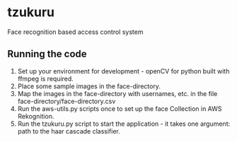 # tzukuru
Face recognition based access control system
## Running the code
1. Set up your environment for development - openCV for python built with ffmpeg is required.
2. Place some sample images in the face-directory.
3. Map the images in the face-directory with usernames, etc. in the file face-directory/face-directory.csv
4. Run the aws-utils.py scripts once to set up the face Collection in AWS Rekognition.
5. Run the tzukuru.py script to start the application - it takes one argument: path to the haar cascade classifier.
